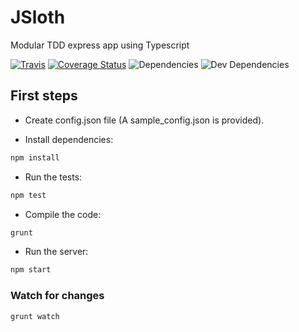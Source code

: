 # JSloth
Modular TDD express app using Typescript

[![Travis](https://travis-ci.org/chrissmejia/JSloth.svg?branch=master)](https://travis-ci.org/chrissmejia/JSloth)
[![Coverage Status](https://coveralls.io/repos/github/chrissmejia/JSloth/badge.svg)](https://coveralls.io/github/chrissmejia/JSloth)
![Dependencies](https://david-dm.org/chrissmejia/JSloth.svg)
![Dev Dependencies](https://david-dm.org/chrissmejia/JSloth/dev-status.svg)

## First steps

* Create config.json file (A sample_config.json is provided).

* Install dependencies:

```bash
npm install
```

* Run the tests:

```bash
npm test
```

* Compile the code:

```bash
grunt
```

* Run the server:

```bash
npm start
```

### Watch for changes

```bash
grunt watch
```
